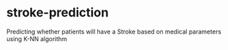 # stroke-prediction
Predicting whether patients will have a Stroke based on medical parameters using K-NN algorithm
